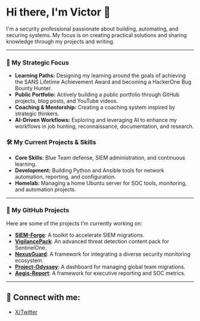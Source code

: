 # Hi there, I'm Victor 👋

I'm a security professional passionate about building, automating, and securing systems. My focus is on creating practical solutions and sharing knowledge through my projects and writing.

---

### 🚀 My Strategic Focus

*   **Learning Paths:** Designing my learning around the goals of achieving the SANS Lifetime Achievement Award and becoming a HackerOne Bug Bounty Hunter.
*   **Public Portfolio:** Actively building a public portfolio through GitHub projects, blog posts, and YouTube videos.
*   **Coaching & Mentorship:** Creating a coaching system inspired by strategic thinkers.
*   **AI-Driven Workflows:** Exploring and leveraging AI to enhance my workflows in job hunting, reconnaissance, documentation, and research.

### 🛠️ My Current Projects & Skills

*   **Core Skills:** Blue Team defense, SIEM administration, and continuous learning.
*   **Development:** Building Python and Ansible tools for network automation, reporting, and configuration.
*   **Homelab:** Managing a home Ubuntu server for SOC tools, monitoring, and automation projects.

---

### 📂 My GitHub Projects

Here are some of the projects I'm currently working on:

*   [**SIEM-Forge**](https://github.com/Vnictros240/SIEM-Forge): A toolkit to accelerate SIEM migrations.
*   [**VigilancePack**](https://github.com/Vnictros240/VigilancePack): An advanced threat detection content pack for SentinelOne.
*   [**NexusGuard**](https://github.com/Vnictros240/NexusGuard): A framework for integrating a diverse security monitoring ecosystem.
*   [**Project-Odyssey**](https://github.com/Vnictros240/Project-Odyssey): A dashboard for managing global team migrations.
*   [**Aegis-Report**](https://github.com/Vnictros240/Aegis-Report): A framework for executive reporting and SOC metrics.

---

## 🤳 Connect with me:

 - [X/Twitter](https://x.com/VictorSulliv)
